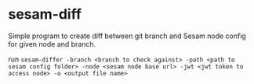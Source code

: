 # sesam-diff
Simple program to create diff between git branch and Sesam node config for given node and branch.

run `sesam-differ -branch <branch to check against> -path <path to sesam config folder> -node <sesam node base url> -jwt <jwt token to access node> -o <output file name>`
